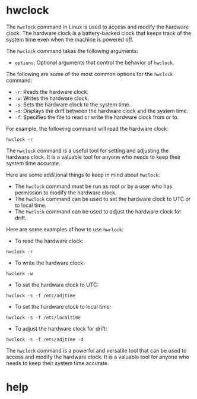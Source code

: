 # hwclock

The `hwclock` command in Linux is used to access and modify the hardware clock. The hardware clock is a battery-backed clock that keeps track of the system time even when the machine is powered off.

The `hwclock` command takes the following arguments:

* `options`: Optional arguments that control the behavior of `hwclock`.

The following are some of the most common options for the `hwclock` command:

* `-r`: Reads the hardware clock.
* `-w`: Writes the hardware clock.
* `-s`: Sets the hardware clock to the system time.
* `-d`: Displays the drift between the hardware clock and the system time.
* `-f`: Specifies the file to read or write the hardware clock from or to.

For example, the following command will read the hardware clock:

```
hwclock -r
```

The `hwclock` command is a useful tool for setting and adjusting the hardware clock. It is a valuable tool for anyone who needs to keep their system time accurate.

Here are some additional things to keep in mind about `hwclock`:

* The `hwclock` command must be run as root or by a user who has permission to modify the hardware clock.
* The `hwclock` command can be used to set the hardware clock to UTC or to local time.
* The `hwclock` command can be used to adjust the hardware clock for drift.

Here are some examples of how to use `hwclock`:

* To read the hardware clock:
```
hwclock -r
```
* To write the hardware clock:
```
hwclock -w
```
* To set the hardware clock to UTC:
```
hwclock -s -f /etc/adjtime
```
* To set the hardware clock to local time:
```
hwclock -s -f /etc/localtime
```
* To adjust the hardware clock for drift:
```
hwclock -s -f /etc/adjtime -d
```

The `hwclock` command is a powerful and versatile tool that can be used to access and modify the hardware clock. It is a valuable tool for anyone who needs to keep their system time accurate.




# help 

```

```

